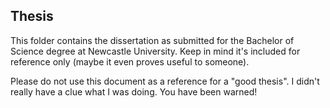 ## Thesis

This folder contains the dissertation as submitted for the Bachelor of Science degree at Newcastle University.
Keep in mind it's included for reference only (maybe it even proves useful to someone).

Please do not use this document as a reference for a "good thesis". I didn't really have a clue what I was doing. You 
have been warned!
